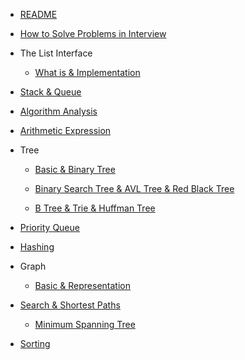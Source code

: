 - [README](README.md)
- [How to Solve Problems in Interview](HowToSolve.md)
- The List Interface
  - [What is & Implementation](1.%20the%20List%20interface.md)


- [Stack & Queue](2.%20Stack%20&%20Queue.md)


- [Algorithm Analysis](3.%20Algorithms%20Analysis.md)


- [Arithmetic Expression](4.%20Arithmetic%20expression.md)


- Tree

	- [Basic & Binary Tree](5.%20Tree%20part%201.md)

	- [Binary Search Tree & AVL Tree & Red Black Tree](6.%20Tree%20part%202.md)

	- [B Tree & Trie & Huffman Tree](7.%20Tree%20part%203.md)


- [Priority Queue](8.%20Priority%20Queue.md)


- [Hashing](9.%20Hashing.md)


- Graph

	- [Basic & Representation](10.%20Graph%20part%201.md)
- [Search & Shortest Paths](11.%20Graph%20part%202.md)
	- [Minimum Spanning Tree](12.%20Graph%20part%203.md)
- [Sorting](13.%20Sorting.md)
